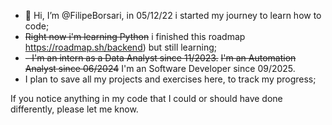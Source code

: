- 👋 Hi, I’m @FilipeBorsari, in 05/12/22 i started my journey to learn how to code;
- ~~Right now i'm learning Python~~ i finished this roadmap https://roadmap.sh/backend) but still learning;
- ~~- I'm an intern as a Data Analyst since 11/2023.~~ ~~I'm an Automation Analyst since 06/2024~~ I'm an Software Developer since 09/2025.
- I plan to save all my projects and exercises here, to track my progress;

If you notice anything in my code that I could or should have done differently, please let me know.
